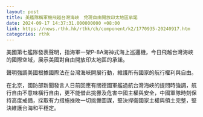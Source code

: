 ```yaml
---
layout: post
title: 美艦隊稱軍機飛越台灣海峽　兌現自由開放印太地區承諾
date: 2024-09-17 14:37:31.000000000 +08:00
link: https://news.rthk.hk/rthk/ch/component/k2/1770935-20240917.htm
categories: rthk
---
```


美國第七艦隊發表聲明，指海軍一架P-8A海神式海上巡邏機，今日飛越台灣海峽的國際空域，展示美國對自由開放印太地區的承諾。

聲明強調美國根據國際法在台灣海峽開展行動，維護所有國家的航行權利與自由。

在北京，國防部新聞發言人日前回應有關德國軍艦過航台灣海峽的提問時強調，航行自由不意味橫行自由，更不能借此挑釁及危害中國主權與安全，中國軍隊時刻保持高度戒備，採取有力措施挫敗一切挑釁圖謀，堅決捍衛國家主權與領土完整，堅決維護台海和平穩定。
